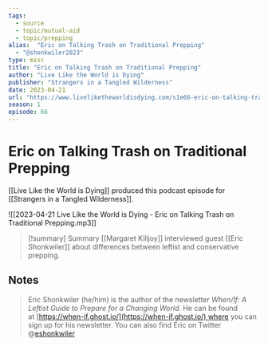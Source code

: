 ```yaml
---
tags: 
  - source
  - topic/mutual-aid
  - topic/prepping
alias:  "Eric on Talking Trash on Traditional Prepping"
  - "@shonkwiler2023"
type: misc
title: "Eric on Talking Trash on Traditional Prepping"
author: "Live Like the World is Dying"
publisher: "Strangers in a Tangled Wilderness"
date: 2023-04-21
url: "https://www.liveliketheworldisdying.com/s1e66-eric-on-talking-trash-on-traditional-prepping/"
season: 1
episode: 66
---
```

# Eric on Talking Trash on Traditional Prepping
[[Live Like the World is Dying]] produced this podcast episode for [[Strangers in a Tangled Wilderness]]. 

![[2023-04-21 Live Like the World is Dying - Eric on Talking Trash on Traditional Prepping.mp3]]
> [!summary] Summary
> [[Margaret Killjoy]] interviewed guest [[Eric Shonkwiler]] about differences between leftist and conservative prepping.

## Notes
> Eric Shonkwiler (he/him) is the author of the newsletter _When/If: A Leftist Guide to Prepare for a Changing World._ He can be found at [https://when-if.ghost.io/](https://when-if.ghost.io/) where you can sign up for his newsletter. You can also find Eric on Twitter @[eshonkwiler](https://twitter.com/eshonkwiler)
> 
